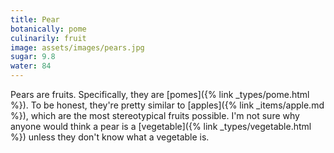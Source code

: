 ```yaml
---
title: Pear
botanically: pome
culinarily: fruit
image: assets/images/pears.jpg
sugar: 9.8
water: 84
---
```

Pears are fruits. Specifically, they are [pomes]({% link _types/pome.html %}). To be honest, they're pretty similar to [apples]({% link _items/apple.md %}), which are the most stereotypical fruits possible. I'm not sure why anyone would think a pear is a [vegetable]({% link _types/vegetable.html %}) unless they don't know what a vegetable is.